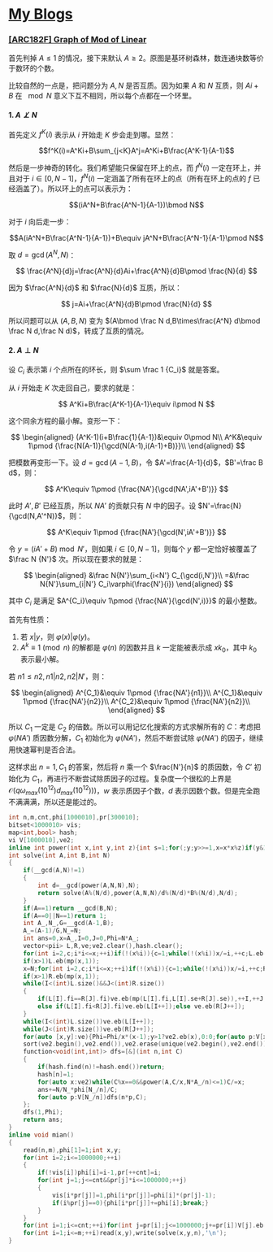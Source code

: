 # [My Blogs](https://www.cnblogs.com/WrongAnswer90/p/18356144)

### [[ARC182F] Graph of Mod of Linear](https://www.luogu.com.cn/problem/AT_arc182_f)

首先判掉 $A\leq 1$ 的情况，接下来默认 $A\geq 2$。原图是基环树森林，数连通块数等价于数环的个数。

比较自然的一点是，把问题分为 $A,N$ 是否互质。因为如果 $A$ 和 $N$ 互质，则 $Ai+B$ 在 $\mod N$ 意义下互不相同，所以每个点都在一个环里。

#### 1. $A\not \perp N$

首先定义 $f^K(i)$ 表示从 $i$ 开始走 $K$ 步会走到哪。显然：

$$f^K(i)=A^Ki+B\sum_{j<K}A^j=A^Ki+B\frac{A^K-1}{A-1}$$

然后是一步神奇的转化。我们希望能只保留在环上的点，而 $f^N(i)$ 一定在环上，并且对于 $i\in[0,N-1]$，$f^N(i)$ 一定涵盖了所有在环上的点（所有在环上的点的 $f$ 已经涵盖了）。所以环上的点可以表示为：

$$(iA^N+B\frac{A^N-1}{A-1})\bmod N$$

对于 $i$ 向后走一步：

$$A(iA^N+B\frac{A^N-1}{A-1})+B\equiv jA^N+B\frac{A^N-1}{A-1}\pmod N$$

取 $d=\gcd(A^N,N)$：

$$
\frac{A^N}{d}j=\frac{A^N}{d}Ai+\frac{A^N}{d}B\pmod \frac{N}{d}
$$

因为 $\frac{A^N}{d}$ 和 $\frac{N}{d}$ 互质，所以：

$$
j=Ai+\frac{A^N}{d}B\pmod \frac{N}{d}
$$

所以问题可以从 $(A,B,N)$ 变为 $(A\bmod \frac N d,B\times\frac{A^N} d\bmod \frac N d,\frac N d)$，转成了互质的情况。

#### 2. $A\perp N$

设 $C_i$ 表示第 $i$ 个点所在的环长，则 $\sum \frac 1 {C_i}$ 就是答案。

从 $i$ 开始走 $K$ 次走回自己，要求的就是：

$$
A^Ki+B\frac{A^K-1}{A-1}\equiv i\pmod N
$$

这个同余方程的最小解。变形一下：

$$
\begin{aligned}
(A^K-1)(i+B\frac{1}{A-1})&\equiv 0\pmod N\\
A^K&\equiv 1\pmod {\frac{N(A-1)}{\gcd(N(A-1),i(A-1)+B)}}\\
\end{aligned}
$$

把模数再变形一下。设 $d=\gcd(A-1,B)$，令 $A'=\frac{A-1}{d}$，$B'=\frac B d$，则：

$$
A^K\equiv 1\pmod {\frac{NA'}{\gcd(NA',iA'+B')}}
$$

此时 $A',B'$ 已经互质，所以 $NA'$ 的贡献只有 $N$ 中的因子。设 $N'=\frac{N}{\gcd(N,A'^N)}$，则：

$$
A^K\equiv 1\pmod {\frac{NA'}{\gcd(N',iA'+B')}}
$$

令 $y=(iA'+B )\bmod N'$，则如果 $i\in [0,N-1]$，则每个 $y$ 都一定恰好被覆盖了 $\frac N {N'}$ 次。所以现在要求的就是：

$$
\begin{aligned}
&\frac N{N'}\sum_{i<N'} C_{\gcd(i,N')}\\
=&\frac N{N'}\sum_{i|N'} C_i\varphi(\frac{N'}{i})
\end{aligned}
$$

其中 $C_i$ 是满足 $A^{C_i}\equiv 1\pmod {\frac{NA'}{\gcd(N',i)}}$ 的最小整数。

首先有性质：

1. 若 $x|y$，则 $\varphi(x)|\varphi(y)$。
2. $A^k\equiv 1\pmod n$ 的解都是 $\varphi(n)$ 的因数并且 $k$ 一定能被表示成 $xk_0$，其中 $k_0$ 表示最小解。

若 $n1\leq n2,n1|n2,n2|N'$，则：

$$
\begin{aligned}
A^{C_1}&\equiv 1\pmod {\frac{NA'}{n1}}\\
A^{C_1}&\equiv 1\pmod {\frac{NA'}{n2}}\\
A^{C_2}&\equiv 1\pmod {\frac{NA'}{n2}}\\
\end{aligned}
$$

所以 $C_1$ 一定是 $C_2$ 的倍数。所以可以用记忆化搜索的方式求解所有的 $C$：考虑把 $\varphi(NA')$ 质因数分解，$C_1$ 初始化为 $\varphi(NA')$，然后不断尝试除 $\varphi(NA')$ 的因子，继续用快速幂判是否合法。

这样求出 $n=1,C_1$ 的答案，然后将 $n$ 乘一个 $\frac{N'}{n}$ 的质因数，令 $C'$ 初始化为 $C_1$，再进行不断尝试除质因子的过程。复杂度一个很松的上界是 $\mathcal O(q\omega_{max}(10^{12})d_{max}(10^{12})))$，$w$ 表示质因子个数，$d$ 表示因数个数。但是完全跑不满满满，所以还是能过的。

```cpp
int n,m,cnt,phi[1000010],pr[300010];
bitset<1000010> vis;
map<int,bool> hash;
vi V[1000010],ve2;
inline int power(int x,int y,int z){int s=1;for(;y;y>>=1,x=x*x%z)if(y&1)s=s*x%z;return s;}
int solve(int A,int B,int N)
{
	if(__gcd(A,N)!=1)
	{
		int d=__gcd(power(A,N,N),N);
		return solve(A%(N/d),power(A,N,N)/d%(N/d)*B%(N/d),N/d);
	}
	if(A==1)return __gcd(B,N);
	if(A==0||N==1)return 1;
	int A_,N_,G=__gcd(A-1,B);
	A_=(A-1)/G,N_=N;
	int ans=0,x=A_,I=0,J=0,Phi=N*A_;
	vector<pii> L,R,ve;ve2.clear(),hash.clear();
	for(int i=2,c;i*i<=x;++i)if(!(x%i)){c=1;while(!(x%i))x/=i,++c;L.eb(mp(i,c));}
	if(x>1)L.eb(mp(x,1));
	x=N;for(int i=2,c;i*i<=x;++i)if(!(x%i)){c=1;while(!(x%i))x/=i,++c;R.eb(mp(i,c));}
	if(x>1)R.eb(mp(x,1));
	while(I<(int)L.size()&&J<(int)R.size())
	{
		if(L[I].fi==R[J].fi)ve.eb(mp(L[I].fi,L[I].se+R[J].se)),++I,++J;
		else if(L[I].fi<R[J].fi)ve.eb(L[I++]);else ve.eb(R[J++]);
	}
	while(I<(int)L.size())ve.eb(L[I++]);
	while(J<(int)R.size())ve.eb(R[J++]);
	for(auto [x,y]:ve){Phi=Phi/x*(x-1);y>1?ve2.eb(x),0:0;for(auto p:V[x-1])ve2.eb(p);}
	sort(ve2.begin(),ve2.end()),ve2.erase(unique(ve2.begin(),ve2.end()),ve2.end());
	function<void(int,int)> dfs=[&](int n,int C)
	{
		if(hash.find(n)!=hash.end())return;
		hash[n]=1;
		for(auto x:ve2)while(C%x==0&&power(A,C/x,N*A_/n)<=1)C/=x;
		ans+=N/N_*phi[N_/n]/C;
		for(auto p:V[N_/n])dfs(n*p,C);
	};
	dfs(1,Phi);
	return ans;
}
inline void mian()
{
	read(n,m),phi[1]=1;int x,y;
	for(int i=2;i<=1000000;++i)
	{
		if(!vis[i])phi[i]=i-1,pr[++cnt]=i;
		for(int j=1;j<=cnt&&pr[j]*i<=1000000;++j)
		{
			vis[i*pr[j]]=1,phi[i*pr[j]]=phi[i]*(pr[j]-1);
			if(i%pr[j]==0){phi[i*pr[j]]+=phi[i];break;}
		}
	}
	for(int i=1;i<=cnt;++i)for(int j=pr[i];j<=1000000;j+=pr[i])V[j].eb(pr[i]);
	for(int i=1;i<=m;++i)read(x,y),write(solve(x,y,n),'\n');
}
```